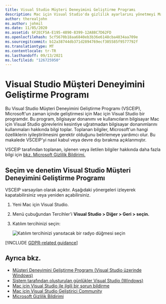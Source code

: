 ```yaml
---
title: Visual Studio Müşteri Deneyimini Geliştirme Programı
description: Mac için Visual Studio'da gizlilik ayarlarını yönetmeyi Mac için Visual Studio.
author: therealjohn
ms.author: johmil
ms.date: 11/05/2020
ms.assetid: 6F2ECF5A-E195-4890-8399-12A88C7D62FD
ms.openlocfilehash: 5cf5670b18aa6840eb3b36e6148cba4834aa709e
ms.sourcegitcommit: b12a38744db371d2894769ecf305585f9577792f
ms.translationtype: MT
ms.contentlocale: tr-TR
ms.lasthandoff: 09/13/2021
ms.locfileid: "126725950"
---
```

# <a name="visual-studio-customer-experience-improvement-program"></a>Visual Studio Müşteri Deneyimini Geliştirme Programı

Bu Visual Studio Müşteri Deneyimini Geliştirme Programı (VSCEIP), Microsoft'un zaman içinde geliştirmesi için Mac için Visual Studio bir programdır. Bu program, bilgisayar donanımı ve kullanıcıların bilgisayar Mac için Visual Studio görevlerini kesintiye uğratmadan bilgisayar donanımlarını kullanmaları hakkında bilgi toplar. Toplanan bilgiler, Microsoft'un hangi özelliklerin iyileştirilmesini gerektir olduğunu belirlemeye yardımcı olur. Bu makalede VSCEIP'yi nasıl kabul veya devre dışı bırakma açıklanmıştır.

VSCEIP tarafından toplanan, işlenen veya iletilen bilgiler hakkında daha fazla bilgi için [bkz. Microsoft Gizlilik Bildirimi.](https://privacy.microsoft.com/privacystatement)

## <a name="choice-and-control-over-the-visual-studio-customer-experience-improvement-program"></a>Seçim ve denetim Visual Studio Müşteri Deneyimini Geliştirme Programı

VSCEIP varsayılan olarak açıktır. Aşağıdaki yönergeleri izleyerek kapatabilirsiniz veya yeniden açabilirsiniz.

1. Yeni Mac için Visual Studio.

1. Menü çubuğundan Tercihler'i **Visual Studio > Diğer > Geri > seçin.**

1. Katılım tercihinizi seçin:

    ![Katılım tercihinizi yansıtacak bir radyo düğmesi seçin](media/visual-studio-experience-improvement-program-image1.png)

[!INCLUDE [GDPR-related guidance](../docs/misc/includes/gdpr-hybrid-note.md)]

## <a name="see-also"></a>Ayrıca bkz.

* [Müşteri Deneyimini Geliştirme Programı (Visual Studio üzerinde Windows)](/visualstudio/ide/visual-studio-experience-improvement-program)
* [Sistem tarafından oluşturulan günlükler Visual Studio (Windows)](/visualstudio/ide/diagnostic-data-collection)
* [Mac için Visual Studio ile ilgili bir sorun bildirme](report-a-problem.md)
* [Mac için Visual Studio Geliştirici Community](https://aka.ms/feedback/vsm-home)
* [Microsoft Gizlilik Bildirimi](https://privacy.microsoft.com/privacystatement)
